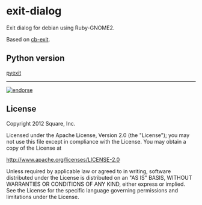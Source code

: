 exit-dialog
===========

Exit dialog for debian using Ruby-GNOME2.

Based on [cb-exit][1].

## Python version

[pyexit][2]

------

[![endorse](http://api.coderwall.com/miguelos/endorsecount.png)](http://coderwall.com/miguelos)

## License

Copyright 2012 Square, Inc.

Licensed under the Apache License, Version 2.0 (the "License");
you may not use this file except in compliance with the License.
You may obtain a copy of the License at

   http://www.apache.org/licenses/LICENSE-2.0

Unless required by applicable law or agreed to in writing, software
distributed under the License is distributed on an "AS IS" BASIS,
WITHOUT WARRANTIES OR CONDITIONS OF ANY KIND, either express or implied.
See the License for the specific language governing permissions and
limitations under the License.


[1]:https://github.com/super-nathan/cb-exit
[2]:https://github.com/Miguelos/pyexit
